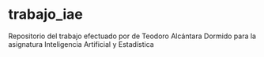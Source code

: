 # trabajo_iae
Repositorio del trabajo efectuado por de Teodoro Alcántara Dormido para la asignatura Inteligencia Artificial y Estadística
